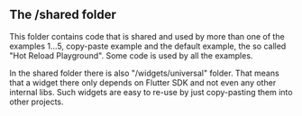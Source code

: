 ## The /shared folder

This folder contains code that is shared and used by more than one of the
examples 1...5, copy-paste example and the default example, the so called
"Hot Reload Playground". Some code is used by all the examples.

In the shared folder there is also "/widgets/universal" folder. That means 
that a widget there only depends on Flutter SDK and not even any other 
internal libs. Such widgets are easy to re-use by just copy-pasting
them into other projects.
